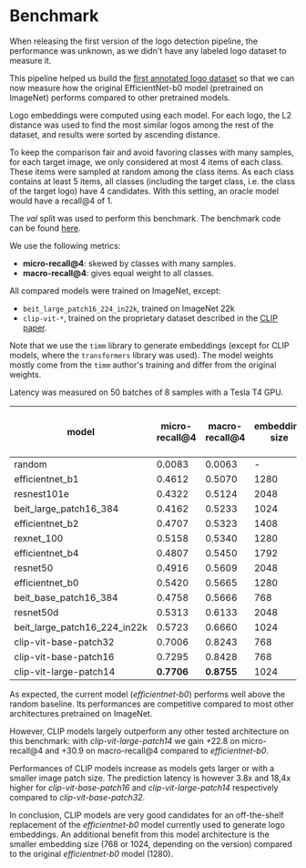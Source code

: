 # Benchmark

When releasing the first version of the logo detection pipeline, the performance was unknown, as we didn't have any labeled logo dataset to measure it.

This pipeline helped us build the [first annotated logo dataset](https://github.com/openfoodfacts/openfoodfacts-ai/releases/tag/dataset-logo-2022-01-21) so that we can now measure how the original EfficientNet-b0 model (pretrained on ImageNet) performs compared to other pretrained models.

Logo embeddings were computed using each model. For each logo, the L2 distance was used to find the most similar logos among the rest of the dataset, and results were sorted by ascending distance.

To keep the comparison fair and avoid favoring classes with many samples, for each target image, we only considered at most 4 items of each class. These items were sampled at random among the class items. As each class contains at least 5 items, all classes (including the target class, i.e. the class of the target logo) have 4 candidates. With this setting, an oracle model would have a recall@4 of 1.

The *val* split was used to perform this benchmark. The benchmark code can be found [here](https://github.com/openfoodfacts/openfoodfacts-ai/tree/607ec6a/logo-ann/benchmark).

We use the following metrics:

- **micro-recall@4**: skewed by classes with many samples.
- **macro-recall@4**: gives equal weight to all classes.

All compared models were trained on ImageNet, except:

- `beit_large_patch16_224_in22k`, trained on ImageNet 22k
- `clip-vit-*`, trained on the proprietary dataset described in the [CLIP paper](https://arxiv.org/abs/2103.00020).

Note that we use the `timm` library to generate embeddings (except for CLIP models, where the `transformers` library was used). The model weights mostly come from the `timm` author's training and differ from the original weights.

Latency was measured on 50 batches of 8 samples with a Tesla T4 GPU.

| model                        | micro-recall@4 | macro-recall@4 | embedding size | per-sample latency (ms) |
| ---------------------------- | -------------- | -------------- | -------------- | ----------------------- |
| random                       | 0.0083         | 0.0063         | -              | -                       |
| efficientnet_b1              | 0.4612         | 0.5070         | 1280           | 3.93                    |
| resnest101e                  | 0.4322         | 0.5124         | 2048           | 17.82                   |
| beit_large_patch16_384       | 0.4162         | 0.5233         | 1024           | 142.75                  |
| efficientnet_b2              | 0.4707         | 0.5323         | 1408           | 4.29                    |
| rexnet_100                   | 0.5158         | 0.5340         | 1280           | 3.91                    |
| efficientnet_b4              | 0.4807         | 0.5450         | 1792           | 6.99                    |
| resnet50                     | 0.4916         | 0.5609         | 2048           | 3.50                    |
| efficientnet_b0              | 0.5420         | 0.5665         | 1280           | 5.51                    |
| beit_base_patch16_384        | 0.4758         | 0.5666         | 768            | 41.88                   |
| resnet50d                    | 0.5313         | 0.6133         | 2048           | 4.01                    |
| beit_large_patch16_224_in22k | 0.5723         | 0.6660         | 1024           | 43.56                   |
| clip-vit-base-patch32        | 0.7006         | 0.8243         | 768            | **3.08**                |
| clip-vit-base-patch16        | 0.7295         | 0.8428         | 768            | 11.69                   |
| clip-vit-large-patch14       | **0.7706**     | **0.8755**     | 1024           | 56.68                   |

As expected, the current model (*efficientnet-b0*) performs well above the random baseline. Its performances are competitive compared to most other architectures pretrained on ImageNet.

However, CLIP models largely outperform any other tested architecture on this benchmark: with *clip-vit-large-patch14* we gain +22.8 on micro-recall@4 and +30.9 on macro-recall@4 compared to *efficientnet-b0*.

Performances of CLIP models increase as models gets larger or with a smaller image patch size. The prediction latency is however 3.8x and 18,4x higher for *clip-vit-base-patch16* and *clip-vit-large-patch14* respectively compared to *clip-vit-base-patch32*.

In conclusion, CLIP models are very good candidates for an off-the-shelf replacement of the *efficientnet-b0* model currently used to generate logo embeddings. An additional benefit from this model architecture is the smaller embedding size (768 or 1024, depending on the version) compared to the original *efficientnet-b0* model (1280).